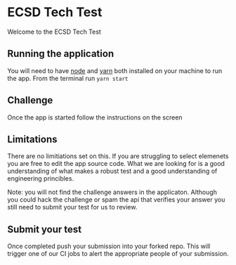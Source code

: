 # ECSD Tech Test
Welcome to the ECSD Tech Test 

## Running the application
You will need to have [node] and [yarn] both installed on your machine to run the app. From the terminal run `yarn start`

## Challenge 
Once the app is started follow the instructions on the screen

## Limitations
There are no limitiations set on this. If you are struggling to select elemenets you are free to edit the app source code.
What we are looking for is a good understanding of what makes a robust test and a good understanding of engineering princibles.

Note: you will not find the challenge answers in the applicaton. Although you could hack the challenge or spam the api that verifies your answer you still need to submit your test for us to review. 

## Submit your test
Once completed push your submission into your forked repo. This will trigger one of our CI jobs to alert the appropriate people of your submission.



[node]: https://nodejs.org/en/
[yarn]: https://yarnpkg.com/en/